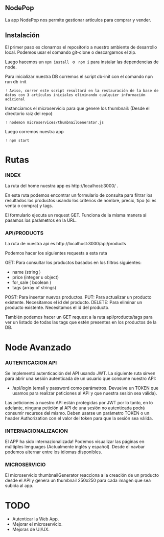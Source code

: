 ## NodePop

La app NodePop nos permite gestionar artículos para comprar y vender.

## Instalación

El primer paso es clonarnos el repositorio a nuestro ambiente de desarrollo local. Podemos usar el comando git-clone o descargarnos el zip.

Luego hacemos un `npm install ` o ` npm i` para instalar las dependencias de node.

Para inicializar nuestra DB corremos el script db-init con el comando npn run db-init

`! Aviso, correr este script resultará en la restauración de la base de datos con 3 artículos iniciales eliminando cualquier información adicional `

Instanciamos el microservicio para que genere los thumbnail: (Desde el directorio raiz del repo)

`! nodemon microservices/thumbnailGenerator.js `

Luego corremos nuestra app

`! npm start `

# Rutas

### INDEX

La ruta del home nuestra app es http://localhost:3000/ .

En esta ruta podemos encontrar un formulario de consulta para filtrar los resultados los productos usando los criterios de nombre, precio, tipo (si es venta o compra) y tags.

El formulario ejecuta un request GET. Funciona de la misma manera si pasamos los parámetros en la URL.

### API/PRODUCTS

La ruta de nuestra api es http://localhost:3000/api/products

Podemos hacer los siguientes requests a esta ruta

GET: Para consultar los productos basados en los filtros siguientes:

- name (string )
- price (integer u object)
- for_sale ( boolean )
- tags (array of strings)

POST: Para insertar nuevos productos.
PUT: Para actualizar un producto existente. Necesitamos el id del producto.
DELETE: Para eliminar un producto existente. Necesitamos el id del producto.

También podemos hacer un GET request a la ruta api/products/tags para ver un listado de todas las tags que estén presentes en los productos de la DB.

# Node Avanzado

### AUTENTICACION API

Se implementó autenticación del API usando JWT. La siguiente ruta sirven para abrir una sesión autenticada de un usuario que consume nuestro API:

- /api/login (email y password como parámetros. Devuelve un TOKEN que usamos para realizar peticiones al API y que nuestra sesión sea válida).

Las peticiones a nuestro API están protegidas por JWT por lo tanto, en lo adelante, ninguna petición al API de una sesión no autenticada podrá consumir recursos del mismo. Deben usarse un parámetro TOKEN o un header Authorization con el valor del token para que la sesión sea válida.

### INTERNACIONALIZACION

El APP ha sido internazionalizada! Podemos visualizar las páginas en múltiples lenguages (Actualmente inglés y español). Desde el navbar podemos alternar entre los idiomas disponibles.

### MICROSERVICIO

El microservicio thumbnailGenerator reacciona a la creación de un producto desde el API y genera un thumbnail 250x250 para cada imagen que sea subida al app.

# TODO

- Autenticar la Web App.
- Mejorar el microservicio.
- Mejoras de UI/UX.
